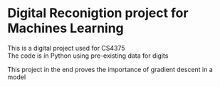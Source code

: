 Digital Reconigtion project for Machines Learning  
=======================================================  
This is a digital project used for CS4375  
The code is in Python using pre-existing data for digits  

This project in the end proves the importance of gradient descent in a model  
